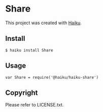 # Share

This project was created with [Haiku](https://haiku.ai).

## Install

```
$ haiku install Share
```

## Usage

```
var Share = require('@haiku/haiku-share')
```

## Copyright

Please refer to LICENSE.txt.